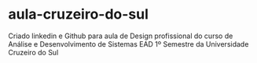 # aula-cruzeiro-do-sul
  Criado linkedin e Github para aula de Design profissional do curso de Análise e Desenvolvimento de Sistemas EAD 1º Semestre da Universidade Cruzeiro do Sul
